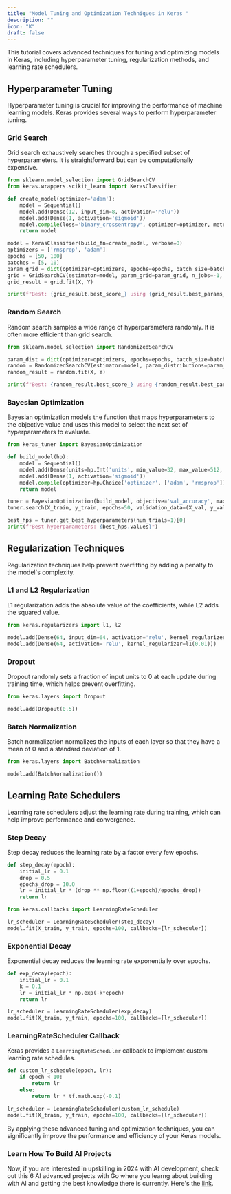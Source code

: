 ```yaml
---
title: "Model Tuning and Optimization Techniques in Keras "
description: ""
icon: "K"
draft: false
---
```

This tutorial covers advanced techniques for tuning and optimizing models in Keras, including hyperparameter tuning, regularization methods, and learning rate schedulers.

## Hyperparameter Tuning

Hyperparameter tuning is crucial for improving the performance of machine learning models. Keras provides several ways to perform hyperparameter tuning.

### Grid Search

Grid search exhaustively searches through a specified subset of hyperparameters. It is straightforward but can be computationally expensive.

```python
from sklearn.model_selection import GridSearchCV
from keras.wrappers.scikit_learn import KerasClassifier

def create_model(optimizer='adam'):
    model = Sequential()
    model.add(Dense(12, input_dim=8, activation='relu'))
    model.add(Dense(1, activation='sigmoid'))
    model.compile(loss='binary_crossentropy', optimizer=optimizer, metrics=['accuracy'])
    return model

model = KerasClassifier(build_fn=create_model, verbose=0)
optimizers = ['rmsprop', 'adam']
epochs = [50, 100]
batches = [5, 10]
param_grid = dict(optimizer=optimizers, epochs=epochs, batch_size=batches)
grid = GridSearchCV(estimator=model, param_grid=param_grid, n_jobs=-1, cv=3)
grid_result = grid.fit(X, Y)

print(f"Best: {grid_result.best_score_} using {grid_result.best_params_}")
```

### Random Search

Random search samples a wide range of hyperparameters randomly. It is often more efficient than grid search.

```python
from sklearn.model_selection import RandomizedSearchCV

param_dist = dict(optimizer=optimizers, epochs=epochs, batch_size=batches)
random = RandomizedSearchCV(estimator=model, param_distributions=param_dist, n_iter=10, n_jobs=-1, cv=3)
random_result = random.fit(X, Y)

print(f"Best: {random_result.best_score_} using {random_result.best_params_}")
```

### Bayesian Optimization

Bayesian optimization models the function that maps hyperparameters to the objective value and uses this model to select the next set of hyperparameters to evaluate.

```python
from keras_tuner import BayesianOptimization

def build_model(hp):
    model = Sequential()
    model.add(Dense(units=hp.Int('units', min_value=32, max_value=512, step=32), activation='relu'))
    model.add(Dense(1, activation='sigmoid'))
    model.compile(optimizer=hp.Choice('optimizer', ['adam', 'rmsprop']), loss='binary_crossentropy', metrics=['accuracy'])
    return model

tuner = BayesianOptimization(build_model, objective='val_accuracy', max_trials=10, executions_per_trial=3)
tuner.search(X_train, y_train, epochs=50, validation_data=(X_val, y_val))

best_hps = tuner.get_best_hyperparameters(num_trials=1)[0]
print(f"Best hyperparameters: {best_hps.values}")
```

## Regularization Techniques

Regularization techniques help prevent overfitting by adding a penalty to the model's complexity.

### L1 and L2 Regularization

L1 regularization adds the absolute value of the coefficients, while L2 adds the squared value.

```python
from keras.regularizers import l1, l2

model.add(Dense(64, input_dim=64, activation='relu', kernel_regularizer=l2(0.01)))
model.add(Dense(64, activation='relu', kernel_regularizer=l1(0.01)))
```

### Dropout

Dropout randomly sets a fraction of input units to 0 at each update during training time, which helps prevent overfitting.

```python
from keras.layers import Dropout

model.add(Dropout(0.5))
```

### Batch Normalization

Batch normalization normalizes the inputs of each layer so that they have a mean of 0 and a standard deviation of 1.

```python
from keras.layers import BatchNormalization

model.add(BatchNormalization())
```

## Learning Rate Schedulers

Learning rate schedulers adjust the learning rate during training, which can help improve performance and convergence.

### Step Decay

Step decay reduces the learning rate by a factor every few epochs.

```python
def step_decay(epoch):
    initial_lr = 0.1
    drop = 0.5
    epochs_drop = 10.0
    lr = initial_lr * (drop ** np.floor((1+epoch)/epochs_drop))
    return lr

from keras.callbacks import LearningRateScheduler

lr_scheduler = LearningRateScheduler(step_decay)
model.fit(X_train, y_train, epochs=100, callbacks=[lr_scheduler])
```

### Exponential Decay

Exponential decay reduces the learning rate exponentially over epochs.

```python
def exp_decay(epoch):
    initial_lr = 0.1
    k = 0.1
    lr = initial_lr * np.exp(-k*epoch)
    return lr

lr_scheduler = LearningRateScheduler(exp_decay)
model.fit(X_train, y_train, epochs=100, callbacks=[lr_scheduler])
```

### LearningRateScheduler Callback

Keras provides a `LearningRateScheduler` callback to implement custom learning rate schedules.

```python
def custom_lr_schedule(epoch, lr):
    if epoch < 10:
        return lr
    else:
        return lr * tf.math.exp(-0.1)

lr_scheduler = LearningRateScheduler(custom_lr_schedule)
model.fit(X_train, y_train, epochs=100, callbacks=[lr_scheduler])
```

By applying these advanced tuning and optimization techniques, you can significantly improve the performance and efficiency of your Keras models.

### Learn How To Build AI Projects

Now, if you are interested in upskilling in 2024 with AI development, check out this 6 AI advanced projects with Go where you learng about building with AI and getting the best knowledge there is currently. Here's the [link](https://akhilsharmatech.gumroad.com/l/zgxqq).

